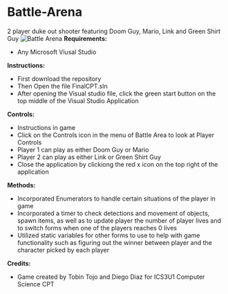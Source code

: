 # Battle-Arena
2 player duke out shooter featuring Doom Guy, Mario, Link and Green Shirt Guy
![Battle Arena](https://user-images.githubusercontent.com/69814148/105613635-b9931f80-5d91-11eb-8686-e55c327c11e1.png)
__Requirements:__ 
- Any Microsoft Viusal Studio  

 __Instructions:__
- First download the repository
- Then Open the file FinalCPT.sln
- After opening the Visual studio file, click the green start button on the top middle of the Visual Studio Application

__Controls:__ 
- Instructions in game
- Click on the Controls icon in the menu of Battle Area to look at Player Controls
- Player 1 can play as either Doom Guy or Mario
- Player 2 can play as either Link or Green Shirt Guy
- Close the application by clickiong the red x icon on the top right of the application

__Methods:__ 
- Incorporated Enumerators to handle certain situations of the player in game
- Incorporated a timer to check detections and movement of objects,  spawn items, as well as to update player the number of player lives and to switch forms when one of the players reaches 0 lives
- Utilized static variables for other forms to use to help with game functionality such as figuring out the winner between player and the character picked by each player

__Credits:__
- Game created by Tobin Tojo and Diego Diaz for ICS3U1 Computer Science CPT
